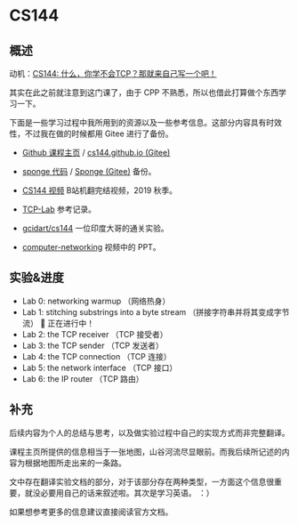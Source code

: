 # CS144

## 概述

动机：[CS144: 什么，你学不会TCP？那就来自己写一个吧！](https://zhuanlan.zhihu.com/p/175998415)

其实在此之前就注意到这门课了，由于 CPP 不熟悉，所以也借此打算做个东西学习一下。

下面是一些学习过程中我所用到的资源以及一些参考信息。这部分内容具有时效性，不过我在做的时候都用 Gitee 进行了备份。

* [Github 课程主页](https://github.com/CS144/cs144.github.io) / [cs144.github.io (Gitee)](https://weijiew.gitee.io/cs144.github.io/)

* [sponge 代码](https://github.com/CS144/sponge) / [Sponge (Gitee)](https://gitee.com/weijiew/sponge) 备份。

* [CS144 视频](https://www.bilibili.com/video/av96841516) B站机翻完结视频，2019 秋季。

* [TCP-Lab](https://github.com/huangrt01/TCP-Lab) 参考记录。

* [gcidart/cs144](https://github.com/gcidart/cs144) 一位印度大哥的通关实验。 

* [computer-networking](https://github.com/khanhnamle1994/computer-networking) 视频中的 PPT。

## 实验&进度

* Lab 0: networking warmup  （网络热身） 
* Lab 1: stitching substrings into a byte stream （拼接字符串并将其变成字节流） 🍺 正在进行中！
* Lab 2: the TCP receiver       （TCP 接受者）
* Lab 3: the TCP sender         （TCP 发送者）
* Lab 4: the TCP connection     （TCP 连接）
* Lab 5: the network interface  （TCP 接口）
* Lab 6: the IP router          （TCP 路由）

## 补充

后续内容为个人的总结与思考，以及做实验过程中自己的实现方式而非完整翻译。

课程主页所提供的信息相当于一张地图，山谷河流尽显眼前。而我后续所记述的内容为根据地图所走出来的一条路。

文中存在翻译实验文档的部分，对于该部分存在两种类型，一方面这个信息很重要，就没必要用自己的话来叙述啦。其次是学习英语。 ：）  

如果想参考更多的信息建议直接阅读官方文档。